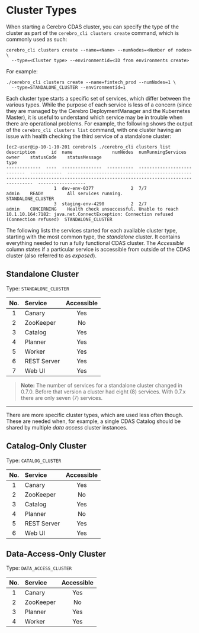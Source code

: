 # Cluster Types

When starting a Cerebro CDAS cluster, you can specify the type of the cluster as part
of the `cerebro_cli clusters create` command, which is commonly used as such:

```shell
cerebro_cli clusters create --name=<Name> --numNodes=<Number of nodes> \
  --type=<Cluster type> --environmentid=<ID from environments create>
```

For example:
```shell
./cerebro_cli clusters create --name=fintech_prod --numNodes=1 \
  --type=STANDALONE_CLUSTER --environmentid=1
```

Each cluster type starts a specific set of services, which differ between the various
types. While the purpose of each service is less of a concern (since they are managed
by the Cerebro DeploymentManager and the Kubernetes Master), it is useful to understand
which service may be in trouble when there are operational problems. For example, the
following shows the output of the `cerebro_cli clusters list` command, with one
cluster having an issue with health checking the third service of a standalone cluster:

```shell
[ec2-user@ip-10-1-10-201 cerebro]$ ./cerebro_cli clusters list
description      id  name               numNodes  numRunningServices    owner    statusCode    statusMessage                                                                                                                    type
-------------  ----  ---------------  ----------  --------------------  -------  ------------  -------------------------------------------------------------------------------------------------------------------------------  ------------------
                  1  dev-env-0377              2  7/7                   admin    READY         All services running.                                                                                                            STANDALONE_CLUSTER
                  3  staging-env-4290          2  2/7                   admin    CONCERNING    Health check unsuccessful. Unable to reach 10.1.10.164:7182: java.net.ConnectException: Connection refused (Connection refused)  STANDALONE_CLUSTER
```

The following lists the services started for each available cluster type, starting with
the most common type, the *standalone* cluster. It contains everything needed to run a
fully functional CDAS cluster. The *Accessible* column states if a particular service is
accessible from outside of the CDAS cluster (also referred to as *exposed*).

## Standalone Cluster

Type: `STANDALONE_CLUSTER`

| No.   | Service     | Accessible
| :---: | :---------- | :--------:
| 1     | Canary      | Yes
| 2     | ZooKeeper   | No
| 3     | Catalog     | Yes
| 4     | Planner     | Yes
| 5     | Worker      | Yes
| 6     | REST Server | Yes
| 7     | Web UI      | Yes

> **Note:** The number of services for a standalone cluster changed in 0.7.0. Before
that version a cluster had eight (8) services. With 0.7.x there are only seven (7)
services.

---

There are more specific cluster types, which are used less often though. These are
needed when, for example, a single CDAS Catalog should be shared by multiple
*data access* cluster instances.

## Catalog-Only Cluster

Type: `CATALOG_CLUSTER`

| No.   | Service     | Accessible
| :---: | :---------- | :--------:
| 1     | Canary      | Yes
| 2     | ZooKeeper   | No
| 3     | Catalog     | Yes
| 4     | Planner     | No
| 5     | REST Server | Yes
| 6     | Web UI      | Yes

## Data-Access-Only Cluster

Type: `DATA_ACCESS_CLUSTER`

| No.   | Service     | Accessible
| :---: | :---------- | :--------:
| 1     | Canary      | Yes
| 2     | ZooKeeper   | No
| 3     | Planner     | Yes
| 4     | Worker      | Yes

